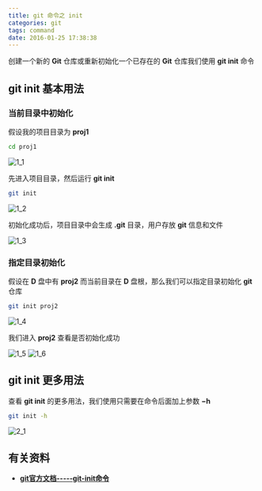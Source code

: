 ```yaml
---
title: git 命令之 init
categories: git
tags: command
date: 2016-01-25 17:38:38
---
```


创建一个新的 **Git** 仓库或重新初始化一个已存在的 **Git** 仓库我们使用 **git init** 命令
<!--more-->

## **git init** 基本用法

### 当前目录中初始化

假设我的项目目录为 **proj1**

```bash
cd proj1
```

![1_1](./images/1_1.jpg '1_1')

先进入项目目录，然后运行 **git init**

```bash
git init
```

![1_2](./images/1_2.jpg '1_2')

初始化成功后，项目目录中会生成 **.git** 目录，用户存放 **git** 信息和文件

![1_3](./images/1_3.jpg '1_3')

### 指定目录初始化

假设在 **D** 盘中有 **proj2** 而当前目录在 **D** 盘根，那么我们可以指定目录初始化 **git** 仓库

```bash
git init proj2
```

![1_4](./images/1_4.jpg '1_4')

我们进入 **proj2** 查看是否初始化成功

![1_5](./images/1_5.jpg '1_5')
![1_6](./images/1_6.jpg '1_6')

## **git init** 更多用法

查看 **git init** 的更多用法，我们使用只需要在命令后面加上参数 **&minus;h**

```bash
git init -h
```

![2_1](./images/2_1.jpg '2_1')

## 有关资料

* **[git官方文档-----git-init命令](http://git-scm.com/docs/git-init 'git-init')**
